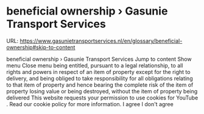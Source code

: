 # beneficial ownership › Gasunie Transport Services

URL: https://www.gasunietransportservices.nl/en/glossary/beneficial-ownership#skip-to-content

beneficial ownership › Gasunie Transport Services
Jump to content
Show menu
Close menu
being entitled, pursuant to a legal relationship, to all rights and powers in respect of an item of property except for the right to delivery, and being obliged to take responsibility for all obligations relating to that item of property and hence bearing the complete risk of the item of property losing value or being destroyed, without the item of property being delivered
This website requests your permission to use cookies for
YouTube
. Read our
cookie policy
for more information.
I agree
I don't agree